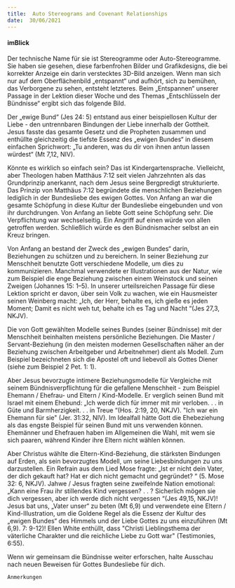 ```yaml
---
title:  Auto Stereograms and Covenant Relationships
date:  30/06/2021
---
```


#### imBlick

Der technische Name für sie ist Stereogramme oder Auto-Stereogramme. Sie haben sie gesehen, diese farbenfrohen Bilder und Grafikdesigns, die bei korrekter Anzeige ein darin verstecktes 3D-Bild anzeigen. Wenn man sich nur auf dem Oberflächenbild „entspannt“ und aufhört, sich zu bemühen, das Verborgene zu sehen, entsteht letzteres. Beim „Entspannen“ unserer Passage in der Lektion dieser Woche und des Themas „Entschlüsseln der Bündnisse“ ergibt sich das folgende Bild.

Der „ewige Bund“ (Jes 24: 5) entstand aus einer beispiellosen Kultur der Liebe - den untrennbaren Bindungen der Liebe innerhalb der Gottheit. Jesus fasste das gesamte Gesetz und die Propheten zusammen und enthüllte gleichzeitig die tiefste Essenz des „ewigen Bundes“ in diesem einfachen Sprichwort: „Tu anderen, was du dir von ihnen antun lassen würdest“ (Mt 7,12, NIV).

Könnte es wirklich so einfach sein? Das ist Kindergartensprache. Vielleicht, aber Theologen haben Matthäus 7:12 seit vielen Jahrzehnten als das Grundprinzip anerkannt, nach dem Jesus seine Bergpredigt strukturierte. Das Prinzip von Matthäus 7:12 begründete die menschlichen Beziehungen lediglich in der Bundesliebe des ewigen Gottes. Von Anfang an war die gesamte Schöpfung in diese Kultur der Bundesliebe eingebunden und von ihr durchdrungen. Von Anfang an liebte Gott seine Schöpfung sehr. Die Verpflichtung war wechselseitig. Ein Angriff auf einen würde von allen getroffen werden. Schließlich würde es den Bündnismacher selbst an ein Kreuz bringen.

Von Anfang an bestand der Zweck des „ewigen Bundes“ darin, Beziehungen zu schützen und zu bereichern. In seiner Beziehung zur Menschheit benutzte Gott verschiedene Modelle, um dies zu kommunizieren. Manchmal verwendete er Illustrationen aus der Natur, wie zum Beispiel die enge Beziehung zwischen einem Weinstock und seinen Zweigen (Johannes 15: 1–5). In unserer urteilsreichen Passage für diese Lektion spricht er davon, über sein Volk zu wachen, wie ein Hausmeister seinen Weinberg macht: „Ich, der Herr, behalte es, ich gieße es jeden Moment; Damit es nicht weh tut, behalte ich es Tag und Nacht “(Jes 27,3, NKJV).

Die von Gott gewählten Modelle seines Bundes (seiner Bündnisse) mit der Menschheit beinhalten meistens persönliche Beziehungen. Die Master / Servant-Beziehung (in den meisten modernen Gesellschaften näher an der Beziehung zwischen Arbeitgeber und Arbeitnehmer) dient als Modell. Zum Beispiel bezeichneten sich die Apostel oft und liebevoll als Gottes Diener (siehe zum Beispiel 2 Pet. 1: 1).

Aber Jesus bevorzugte intimere Beziehungsmodelle für Vergleiche mit seinem Bündnisverpflichtung für die gefallene Menschheit - zum Beispiel Ehemann / Ehefrau- und Eltern / Kind-Modelle. Er verglich seinen Bund mit Israel mit einem Ehebund: „Ich werde dich für immer mit mir verloben. . . in Güte und Barmherzigkeit. . . in Treue “(Hos. 2:19, 20, NKJV). "Ich war ein Ehemann für sie" (Jer. 31:32, NIV). Im Idealfall hätte Gott die Ehebeziehung als das engste Beispiel für seinen Bund mit uns verwenden können. Ehemänner und Ehefrauen haben im Allgemeinen die Wahl, mit wem sie sich paaren, während Kinder ihre Eltern nicht wählen können.

Aber Christus wählte die Eltern-Kind-Beziehung, die stärksten Bindungen auf Erden, als sein bevorzugtes Modell, um seine Liebesbindungen zu uns darzustellen. Ein Refrain aus dem Lied Mose fragte: „Ist er nicht dein Vater, der dich gekauft hat? Hat er dich nicht gemacht und gegründet? “ (5. Mose 32: 6, NKJV). Jahwe / Jesus fragten seine zweifelnde Nation emotional: „Kann eine Frau ihr stillendes Kind vergessen? . . ? Sicherlich mögen sie dich vergessen, aber ich werde dich nicht vergessen “(Jes 49,15, NKJV)! Jesus bat uns, „Vater unser“ zu beten (Mt 6,9) und verwendete eine Eltern / Kind-Illustration, um die Goldene Regel als die Essenz der Kultur des „ewigen Bundes“ des Himmels und der Liebe Gottes zu uns einzuführen (Mt 6,9). 7: 9-12)! Ellen White enthüllt, dass "Christi Lieblingsthema der väterliche Charakter und die reichliche Liebe zu Gott war" (Testimonies, 6:55).

Wenn wir gemeinsam die Bündnisse weiter erforschen, halte Ausschau nach neuen Beweisen für Gottes Bundesliebe für dich.

`Anmerkungen`
